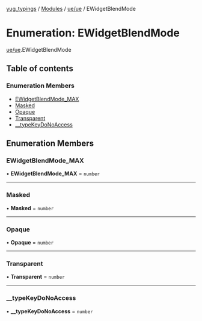 [yug_typings](../README.md) / [Modules](../modules.md) / [ue/ue](../modules/ue_ue.md) / EWidgetBlendMode

# Enumeration: EWidgetBlendMode

[ue/ue](../modules/ue_ue.md).EWidgetBlendMode

## Table of contents

### Enumeration Members

- [EWidgetBlendMode\_MAX](ue_ue.EWidgetBlendMode.md#ewidgetblendmode_max)
- [Masked](ue_ue.EWidgetBlendMode.md#masked)
- [Opaque](ue_ue.EWidgetBlendMode.md#opaque)
- [Transparent](ue_ue.EWidgetBlendMode.md#transparent)
- [\_\_typeKeyDoNoAccess](ue_ue.EWidgetBlendMode.md#__typekeydonoaccess)

## Enumeration Members

### EWidgetBlendMode\_MAX

• **EWidgetBlendMode\_MAX** = `number`

___

### Masked

• **Masked** = `number`

___

### Opaque

• **Opaque** = `number`

___

### Transparent

• **Transparent** = `number`

___

### \_\_typeKeyDoNoAccess

• **\_\_typeKeyDoNoAccess** = `number`
